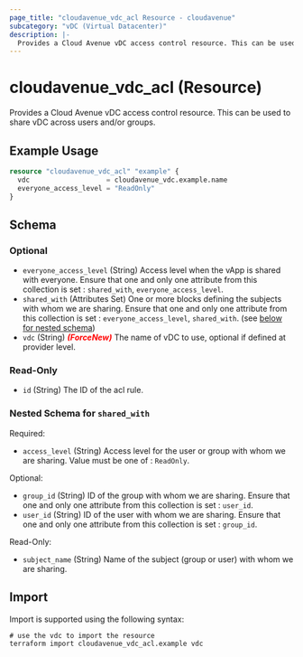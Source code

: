 ```yaml
---
page_title: "cloudavenue_vdc_acl Resource - cloudavenue"
subcategory: "vDC (Virtual Datacenter)"
description: |-
  Provides a Cloud Avenue vDC access control resource. This can be used to share vDC across users and/or groups.
---
```


# cloudavenue_vdc_acl (Resource)

Provides a Cloud Avenue vDC access control resource. This can be used to share vDC across users and/or groups.

## Example Usage

```terraform
resource "cloudavenue_vdc_acl" "example" {
  vdc                   = cloudavenue_vdc.example.name
  everyone_access_level = "ReadOnly"
}
```

<!-- schema generated by tfplugindocs -->
## Schema

### Optional

- `everyone_access_level` (String) Access level when the vApp is shared with everyone. Ensure that one and only one attribute from this collection is set : `shared_with`, `everyone_access_level`.
- `shared_with` (Attributes Set) One or more blocks defining the subjects with whom we are sharing. Ensure that one and only one attribute from this collection is set : `everyone_access_level`, `shared_with`. (see [below for nested schema](#nestedatt--shared_with))
- `vdc` (String) <i style="color:red;font-weight: bold">(ForceNew)</i> The name of vDC to use, optional if defined at provider level.

### Read-Only

- `id` (String) The ID of the acl rule.

<a id="nestedatt--shared_with"></a>
### Nested Schema for `shared_with`

Required:

- `access_level` (String) Access level for the user or group with whom we are sharing. Value must be one of : `ReadOnly`.

Optional:

- `group_id` (String) ID of the group with whom we are sharing. Ensure that one and only one attribute from this collection is set : `user_id`.
- `user_id` (String) ID of the user with whom we are sharing. Ensure that one and only one attribute from this collection is set : `group_id`.

Read-Only:

- `subject_name` (String) Name of the subject (group or user) with whom we are sharing.

## Import

Import is supported using the following syntax:
```shell
# use the vdc to import the resource
terraform import cloudavenue_vdc_acl.example vdc
```

